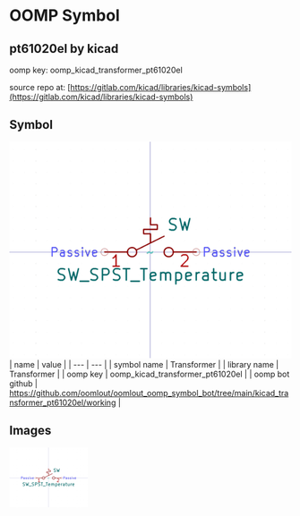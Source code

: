 # OOMP Symbol  
## pt61020el  by kicad  
  
oomp key: oomp_kicad_transformer_pt61020el  
  
source repo at: [https://gitlab.com/kicad/libraries/kicad-symbols](https://gitlab.com/kicad/libraries/kicad-symbols)  
## Symbol  
  
[![working.png](working_600.png)](working.png)  
| name | value | 
| --- | --- | 
| symbol name | Transformer | 
| library name | Transformer | 
| oomp key | oomp_kicad_transformer_pt61020el | 
| oomp bot github | https://github.com/oomlout/oomlout_oomp_symbol_bot/tree/main/kicad_transformer_pt61020el/working | 
## Images  
  
[![working.png](working_140.png)](working.png)  
